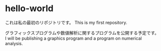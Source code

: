 # hello-world
これは私の最初のリポジトリです。
This is my first repository.

グラフィックスプログラムや数値解析に関するプログラムを公開する予定です。
I will be publishing a graphics program and a program on numerical analysis.
